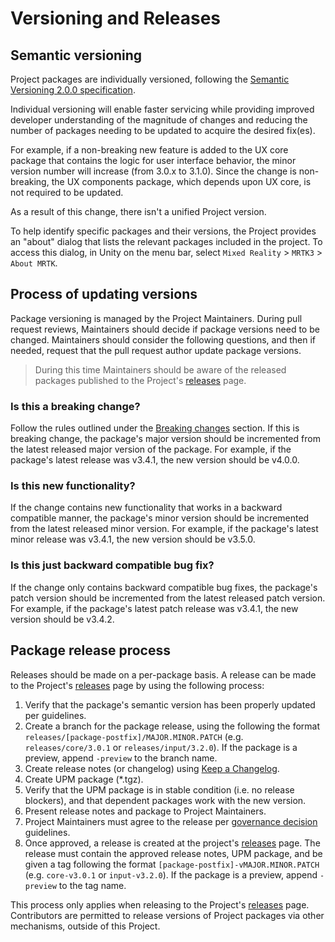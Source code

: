 # Versioning and Releases

## Semantic versioning

Project packages are individually versioned, following the [Semantic Versioning 2.0.0 specification](https://semver.org/spec/v2.0.0.html).

Individual versioning will enable faster servicing while providing improved developer understanding of the magnitude of changes and reducing the number of packages needing to be updated to acquire the desired fix(es).

For example, if a non-breaking new feature is added to the UX core package that contains the logic for user interface behavior, the minor version number will increase (from 3.0.x to 3.1.0). Since the change is non-breaking, the UX components package, which depends upon UX core, is not required to be updated.

As a result of this change, there isn't a unified Project version.

To help identify specific packages and their versions, the Project provides an "about" dialog that lists the relevant packages included in the project. To access this dialog, in Unity on the menu bar, select `Mixed Reality` > `MRTK3` > `About MRTK`.

## Process of updating versions

Package versioning is managed by the Project Maintainers. During pull request reviews, Maintainers should decide if package versions need to be changed. Maintainers should consider the following questions, and then if needed, request that the pull request author update package versions.

> During this time Maintainers should be aware of the released packages published to the Project's [releases](https://github.com/MixedRealityToolkit/MixedRealityToolkit-ProjectDocs/releases) page.

### Is this a breaking change?

Follow the rules outlined under the [Breaking changes](merging-pull-requests.md#breaking-changes) section. If this is breaking change, the package's major version should be incremented from the latest released major version of the package. For example, if the package's latest release was v3.4.1, the new version should be v4.0.0.

### Is this new functionality?

If the change contains new functionality that works in a backward compatible manner, the package's minor version should be incremented from the latest released minor version. For example, if the package's latest minor release was v3.4.1, the new version should be v3.5.0.

### Is this just backward compatible bug fix?

If the change only contains backward compatible bug fixes, the package's patch version should be incremented from the latest released patch version. For example, if the package's latest patch release was v3.4.1, the new version should be v3.4.2.

## Package release process

Releases should be made on a per-package basis. A release can be made to the Project's [releases](https://github.com/MixedRealityToolkit/MixedRealityToolkit-ProjectDocs/releases) page by using the following process:

1. Verify that the package's semantic version has been properly updated per guidelines.
2. Create a branch for the package release, using the following the format `releases/[package-postfix]/MAJOR.MINOR.PATCH` (e.g. `releases/core/3.0.1` or `releases/input/3.2.0`). If the package is a preview, append `-preview` to the branch name.
3. Create release notes (or changelog) using [Keep a Changelog](https://keepachangelog.com/en/1.1.0/).
4. Create UPM package (*.tgz).
5. Verify that the UPM package is in stable condition (i.e. no release blockers), and that dependent packages work with the new version.
6. Present release notes and package to Project Maintainers.
7. Project Maintainers must agree to the release per [governance decision](../GOVERNANCE.md#2-decisions) guidelines.
8. Once approved, a release is created at the project's [releases](https://github.com/MixedRealityToolkit/MixedRealityToolkit-ProjectDocs/releases) page. The release must contain the approved release notes, UPM package, and be given a tag following the format `[package-postfix]-vMAJOR.MINOR.PATCH` (e.g. `core-v3.0.1` or `input-v3.2.0`). If the package is a preview, append `-preview` to the tag name.

This process only applies when releasing to the Project's [releases](https://github.com/MixedRealityToolkit/MixedRealityToolkit-ProjectDocs/releases) page. Contributors are permitted to release versions of Project packages via other mechanisms, outside of this Project.
